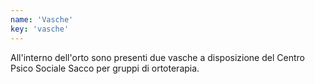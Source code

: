 ```yaml
---
name: 'Vasche'
key: 'vasche'
---
```


All'interno dell'orto sono presenti due vasche a disposizione del Centro
Psico Sociale Sacco per gruppi di ortoterapia.
